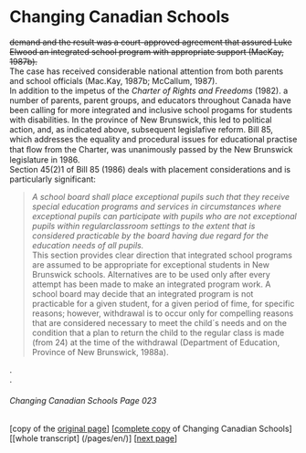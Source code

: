 # Changing Canadian Schools
~~demand and the result was a court-approved agreement
that assured Luke Elwood an integrated school program with
appropriate support (MacKay, 1987b).~~  
The case has received considerable national attention from both parents and school
officials (Mac.Kay, 1987b; McCallum, 1987).  
In addition to the impetus of the *Charter of Rights and
Freedoms* (1982). a number of parents, parent groups, and
educators throughout Canada have been calling for more
integrated and inclusive school progams for students with disabilities.
In the province of New Brunswick, this led to political action, and,
as indicated above, subsequent legislafive reform. Bill 85, which addresses
the equality and procedural issues for educational practise that ﬂow from the Charter,
was unanimously passed by the New Brunswick legislature in 1986.  
Section 45(2)1 of Bill 85 (1986) deals with placement considerations and
is particularly significant:  
> *A school board shall place exceptional pupils such that
they receive special education programs and services
in circumstances where exceptional pupils can participate
with pupils who are not exceptional pupils within regularclassroom settings
to the extent that is considered practicable by the board having due regard for
the education needs of all pupils.*  
This section provides clear direction that integrated school programs are assumed
to be appropriate for exceptional students in New Brunswick schools.
Alternatives are to be used only after every attempt has been made to make an integrated
program work. A school board may decide that an integrated program is not practicable
for a given student, for a given period of fime, for specific reasons; however, withdrawal
is to occur only for compelling reasons that are considered necessary to meet the child´s
needs and on the condition that a plan to return the child to the regular class is made (from 24)
at the time of the withdrawal (Department of Education, Province of New Brunswick, 1988a).

.  
.  
###### Changing Canadian Schools Page 023

[copy of the [original page](/copies-from-original/CCS023.png)]
[[complete copy](/copies-from-original/BestCopy_Changing_Canadian_Schools_Perspectives_on_Disability_and_Inclusion.pdf) of Changing Canadian Schools]
[[whole transcript] (/pages/en/)]
[[next page](Changing_Canadian_Schools-024)]


